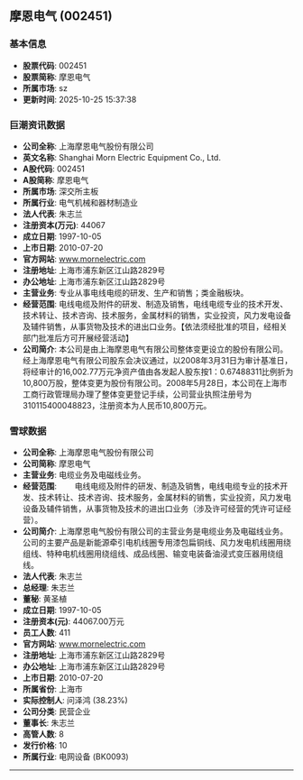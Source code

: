 ## 摩恩电气 (002451)

### 基本信息

- **股票代码**: 002451
- **股票简称**: 摩恩电气
- **所属市场**: sz
- **更新时间**: 2025-10-25 15:37:38

### 巨潮资讯数据

- **公司全称**: 上海摩恩电气股份有限公司
- **英文名称**: Shanghai Morn Electric Equipment Co., Ltd.
- **A股代码**: 002451
- **A股简称**: 摩恩电气
- **所属市场**: 深交所主板
- **所属行业**: 电气机械和器材制造业
- **法人代表**: 朱志兰
- **注册资本(万元)**: 44067
- **成立日期**: 1997-10-05
- **上市日期**: 2010-07-20
- **官方网站**: www.mornelectric.com
- **注册地址**: 上海市浦东新区江山路2829号
- **办公地址**: 上海市浦东新区江山路2829号
- **主营业务**: 专业从事电线电缆的研发、生产和销售；类金融板块。
- **经营范围**: 电线电缆及附件的研发、制造及销售，电线电缆专业的技术开发、技术转让、技术咨询、技术服务，金属材料的销售，实业投资，风力发电设备及辅件销售，从事货物及技术的进出口业务。【依法须经批准的项目，经相关部门批准后方可开展经营活动】
- **公司简介**: 本公司是由上海摩恩电气有限公司整体变更设立的股份有限公司。经上海摩恩电气有限公司股东会决议通过，以2008年3月31日为审计基准日，将经审计的16,002.77万元净资产值由各发起人股东按1：0.67488311比例折为10,800万股，整体变更为股份有限公司。2008年5月28日，本公司在上海市工商行政管理局办理了整体变更登记手续，公司营业执照注册号为310115400048823，注册资本为人民币10,800万元。

### 雪球数据

- **公司全称**: 上海摩恩电气股份有限公司
- **公司简称**: 摩恩电气
- **主营业务**: 电缆业务及电磁线业务。
- **经营范围**: 　　电线电缆及附件的研发、制造及销售，电线电缆专业的技术开发、技术转让、技术咨询、技术服务，金属材料的销售，实业投资，风力发电设备及辅件销售，从事货物及技术的进出口业务（涉及许可经营的凭许可证经营）。
- **公司简介**: 上海摩恩电气股份有限公司的主营业务是电缆业务及电磁线业务。公司的主要产品是新能源牵引电机线圈专用漆包扁铜线、风力发电机线圈用绕组线、特种电机线圈用绕组线、成品线圈、输变电装备油浸式变压器用绕组线。
- **法人代表**: 朱志兰
- **总经理**: 朱志兰
- **董秘**: 黄圣植
- **成立日期**: 1997-10-05
- **注册资本(元)**: 44067.00万元
- **员工人数**: 411
- **官方网站**: www.mornelectric.com
- **注册地址**: 上海市浦东新区江山路2829号
- **办公地址**: 上海市浦东新区江山路2829号
- **上市日期**: 2010-07-20
- **所属省份**: 上海市
- **实际控制人**: 问泽鸿 (38.23%)
- **公司分类**: 民营企业
- **董事长**: 朱志兰
- **高管人数**: 8
- **发行价格**: 10
- **所属行业**: 电网设备 (BK0093)

---